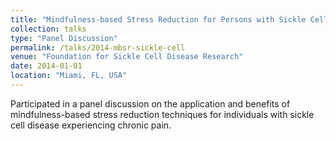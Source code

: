 ```yaml
---
title: "Mindfulness-based Stress Reduction for Persons with Sickle Cell Disease Experiencing Chronic Pain"
collection: talks
type: "Panel Discussion"
permalink: /talks/2014-mbsr-sickle-cell
venue: "Foundation for Sickle Cell Disease Research"
date: 2014-01-01
location: "Miami, FL, USA"
---
```


Participated in a panel discussion on the application and benefits of mindfulness-based stress reduction techniques for individuals with sickle cell disease experiencing chronic pain.
